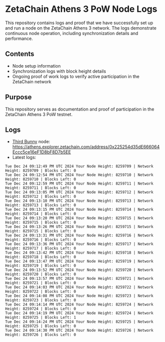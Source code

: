 # ZetaChain Athens 3 PoW Node Logs
This repository contains logs and proof that we have successfully set up and run a node on the ZetaChain Athens 3 network. The logs demonstrate continuous node operation, including synchronization details and performance.

## Contents
- Node setup information
- Synchronization logs with block height details
- Ongoing proof of work logs to verify active participation in the ZetaChain network

## Purpose
This repository serves as documentation and proof of participation in the ZetaChain Athens 3 PoW testnet.

## Logs

- [Third Bunny](https://thirdbunny.xyz/) node: https://athens.explorer.zetachain.com/address/0x225254d35dE666064Eccc5ce16eF1D8bF8D7b5EE
- Latest logs:
```
Tue Dec 24 09:12:49 PM UTC 2024 Your Node Height: 8259709 | Network Height: 8259709 | Blocks Left: 0
Tue Dec 24 09:12:54 PM UTC 2024 Your Node Height: 8259710 | Network Height: 8259710 | Blocks Left: 0
Tue Dec 24 09:12:59 PM UTC 2024 Your Node Height: 8259711 | Network Height: 8259711 | Blocks Left: 0
Tue Dec 24 09:13:05 PM UTC 2024 Your Node Height: 8259712 | Network Height: 8259712 | Blocks Left: 0
Tue Dec 24 09:13:10 PM UTC 2024 Your Node Height: 8259713 | Network Height: 8259713 | Blocks Left: 0
Tue Dec 24 09:13:15 PM UTC 2024 Your Node Height: 8259714 | Network Height: 8259714 | Blocks Left: 0
Tue Dec 24 09:13:20 PM UTC 2024 Your Node Height: 8259715 | Network Height: 8259715 | Blocks Left: 0
Tue Dec 24 09:13:26 PM UTC 2024 Your Node Height: 8259715 | Network Height: 8259715 | Blocks Left: 0
Tue Dec 24 09:13:31 PM UTC 2024 Your Node Height: 8259716 | Network Height: 8259716 | Blocks Left: 0
Tue Dec 24 09:13:36 PM UTC 2024 Your Node Height: 8259717 | Network Height: 8259717 | Blocks Left: 0
Tue Dec 24 09:13:42 PM UTC 2024 Your Node Height: 8259718 | Network Height: 8259718 | Blocks Left: 0
Tue Dec 24 09:13:47 PM UTC 2024 Your Node Height: 8259719 | Network Height: 8259719 | Blocks Left: 0
Tue Dec 24 09:13:52 PM UTC 2024 Your Node Height: 8259720 | Network Height: 8259720 | Blocks Left: 0
Tue Dec 24 09:13:57 PM UTC 2024 Your Node Height: 8259721 | Network Height: 8259721 | Blocks Left: 0
Tue Dec 24 09:14:03 PM UTC 2024 Your Node Height: 8259722 | Network Height: 8259722 | Blocks Left: 0
Tue Dec 24 09:14:08 PM UTC 2024 Your Node Height: 8259723 | Network Height: 8259723 | Blocks Left: 0
Tue Dec 24 09:14:14 PM UTC 2024 Your Node Height: 8259724 | Network Height: 8259724 | Blocks Left: 0
Tue Dec 24 09:14:19 PM UTC 2024 Your Node Height: 8259724 | Network Height: 8259725 | Blocks Left: 1
Tue Dec 24 09:14:24 PM UTC 2024 Your Node Height: 8259725 | Network Height: 8259725 | Blocks Left: 0
Tue Dec 24 09:14:30 PM UTC 2024 Your Node Height: 8259726 | Network Height: 8259726 | Blocks Left: 0
```
